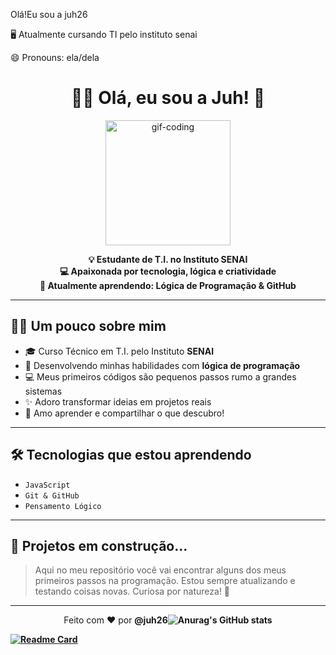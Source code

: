 
Olá!Eu sou a juh26

🖥️ Atualmente cursando TI pelo instituto senai 

😄 Pronouns: ela/dela

<h1 align="center">👩‍💻 Olá, eu sou a Juh! 🚀</h1>

<p align="center">
  <img src="https://media.giphy.com/media/du3J3cXyzhj75IOgvA/giphy.gif" width="200" alt="gif-coding">
</p>

<p align="center">
  <strong>💡 Estudante de T.I. no Instituto SENAI</strong><br>
  <strong>💻 Apaixonada por tecnologia, lógica e criatividade</strong><br>
  <strong>🌱 Atualmente aprendendo: Lógica de Programação & GitHub</strong>
</p>

---

## 👩‍🎓 Um pouco sobre mim

- 🎓 Curso Técnico em T.I. pelo Instituto **SENAI**
- 🧠 Desenvolvendo minhas habilidades com **lógica de programação**
- 💻 Meus primeiros códigos são pequenos passos rumo a grandes sistemas
- ✨ Adoro transformar ideias em projetos reais
- 💬 Amo aprender e compartilhar o que descubro!

---

## 🛠️ Tecnologias que estou aprendendo


- `JavaScript`
- `Git & GitHub`
- `Pensamento Lógico`

---

## 🚧 Projetos em construção...

> Aqui no meu repositório você vai encontrar alguns dos meus primeiros passos na programação.
> Estou sempre atualizando e testando coisas novas. Curiosa por natureza! 👀


---

<p align="center">
  Feito com ❤️ por <strong>@juh26</
  

![Anurag's GitHub stats](https://github-readme-stats.vercel.app/api?username=juh26&show_icons=true&theme=dark)

[![Readme Card](https://github-readme-stats.vercel.app/api/pin/?username=juh26&repo=github-readme-stats)](https://github.com/juh26/github-readme-stats)

